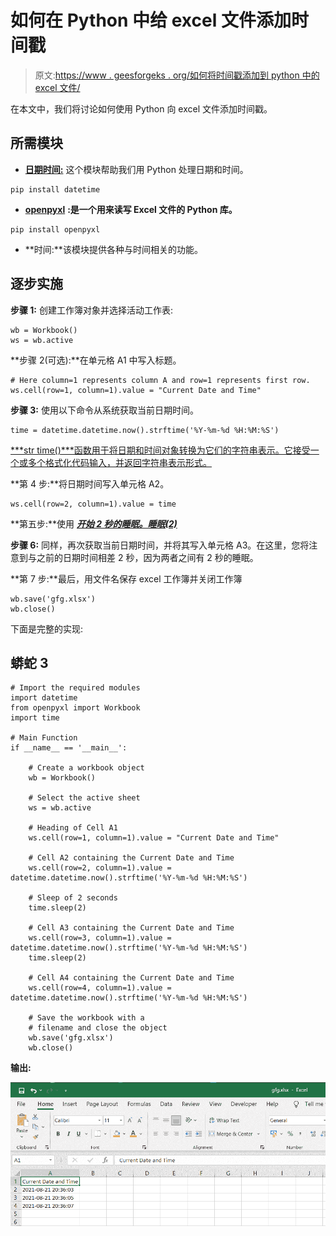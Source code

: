 # 如何在 Python 中给 excel 文件添加时间戳

> 原文:[https://www . geesforgeks . org/如何将时间戳添加到 python 中的 excel 文件/](https://www.geeksforgeeks.org/how-to-add-timestamp-to-excel-file-in-python/)

在本文中，我们将讨论如何使用 Python 向 excel 文件添加时间戳。

## **所需模块**

*   [**日期时间:**](https://www.geeksforgeeks.org/python-datetime-module/) 这个模块帮助我们用 Python 处理日期和时间。

```
pip install datetime
```

*   [**openpyxl**](https://www.geeksforgeeks.org/python-reading-excel-file-using-openpyxl-module/) **:是一个用来读写 Excel 文件的 Python 库。**

```
pip install openpyxl
```

*   **时间:**该模块提供各种与时间相关的功能。

## 逐步实施

**步骤 1:** 创建工作簿对象并选择活动工作表:

```
wb = Workbook()
ws = wb.active
```

**步骤 2(可选):**在单元格 A1 中写入标题。

```
# Here column=1 represents column A and row=1 represents first row.
ws.cell(row=1, column=1).value = "Current Date and Time"
```

**步骤 3:** 使用以下命令从系统获取当前日期时间。

```
time = datetime.datetime.now().strftime('%Y-%m-%d %H:%M:%S')
```

[***str time()***函数用于将日期和时间对象转换为它们的字符串表示。它接受一个或多个格式化代码输入，并返回字符串表示形式。](https://www.geeksforgeeks.org/python-strftime-function/)

**第 4 步:**将日期时间写入单元格 A2。

```
ws.cell(row=2, column=1).value = time
```

**第五步:**使用 [***开始 2 秒的睡眠。睡眠(2)***](https://www.geeksforgeeks.org/sleep-in-python/)

**步骤 6:** 同样，再次获取当前日期时间，并将其写入单元格 A3。在这里，您将注意到与之前的日期时间相差 2 秒，因为两者之间有 2 秒的睡眠。

**第 7 步:**最后，用文件名保存 excel 工作簿并关闭工作簿

```
wb.save('gfg.xlsx')
wb.close()
```

下面是完整的实现:

## 蟒蛇 3

```
# Import the required modules
import datetime
from openpyxl import Workbook
import time

# Main Function
if __name__ == '__main__':

    # Create a workbook object
    wb = Workbook()

    # Select the active sheet
    ws = wb.active

    # Heading of Cell A1
    ws.cell(row=1, column=1).value = "Current Date and Time"

    # Cell A2 containing the Current Date and Time
    ws.cell(row=2, column=1).value = datetime.datetime.now().strftime('%Y-%m-%d %H:%M:%S')

    # Sleep of 2 seconds
    time.sleep(2)

    # Cell A3 containing the Current Date and Time
    ws.cell(row=3, column=1).value = datetime.datetime.now().strftime('%Y-%m-%d %H:%M:%S')
    time.sleep(2)

    # Cell A4 containing the Current Date and Time
    ws.cell(row=4, column=1).value = datetime.datetime.now().strftime('%Y-%m-%d %H:%M:%S')

    # Save the workbook with a
    # filename and close the object
    wb.save('gfg.xlsx')
    wb.close()
```

**输出:**

![](img/b05a4e4ce3c7b7f4da754520400bc942.png)